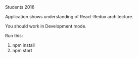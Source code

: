 Students 2016

Application shows understanding of React-Redux architecture.

You should work in Development mode.

Run this:

1. npm install
2. npm start